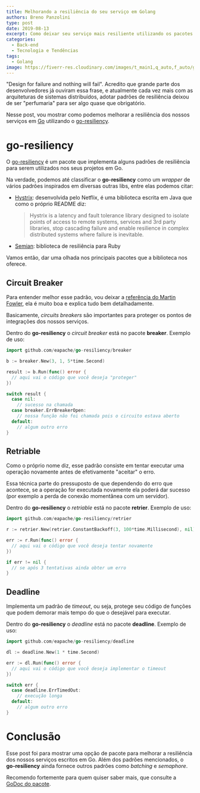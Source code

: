 ```yaml
---
title: Melhorando a resiliência do seu serviço em Golang
authors: Breno Panzolini
type: post
date: 2019-08-13
excerpt: Como deixar seu serviço mais resiliente utilizando os pacotes da biblioteca go-resiliency.
categories:
  - Back-end
  - Tecnologia e Tendências
tags:
  - Golang
image: https://fiverr-res.cloudinary.com/images/t_main1,q_auto,f_auto/gigs/105341569/original/74716f149ed9a43376a98249d6bca73957bf8c8c/code-the-program-in-golang-go-programming-language.png
---
```


"Design for failure and nothing will fail". Acredito que grande parte dos desenvolvedores já ouviram essa frase, e atualmente cada vez mais com as arquiteturas de sistemas distribuídos, adotar padrões de resiliência deixou de ser "perfumaria" para ser algo quase que obrigatório.

Nesse post, vou mostrar como podemos melhorar a resiliência dos nossos serviços em [Go](https://golang.org/) utilizando o [go-resiliency](https://godoc.org/github.com/eapache/go-resiliency).

# go-resiliency

O [go-resiliency](https://godoc.org/github.com/eapache/go-resiliency) é um pacote que implementa alguns padrões de resiliência para serem utilizados nos seus projetos em Go.

Na verdade, podemos até classificar o **go-resiliency** como um _wrapper_ de vários padrões inspirados em diversas outras libs, entre elas podemos citar:

- [Hystrix](https://github.com/Netflix/Hystrix): desenvolvida pelo Netflix, é uma biblioteca escrita em Java que como o próprio README diz:
  
  > Hystrix is a latency and fault tolerance library designed to isolate points of access to remote systems, services and 3rd party libraries, stop cascading failure and enable resilience in complex distributed systems where failure is inevitable.

- [Semian](https://github.com/Shopify/semian): biblioteca de resiliência para Ruby

Vamos então, dar uma olhada nos principais pacotes que a biblioteca nos oferece.

## Circuit Breaker

Para entender melhor esse padrão, vou deixar a [referência do Martin Fowler](https://martinfowler.com/bliki/CircuitBreaker.html), ela é muito boa e explica tudo bem detalhadamente.

Basicamente, *circuits breakers* são importantes para proteger os pontos de integrações dos nossos serviços.

Dentro do **go-resiliency** o *circuit breaker* está no pacote **breaker**. Exemplo de uso:

```go
import github.com/eapache/go-resiliency/breaker

b := breaker.New(3, 1, 5*time.Second)

result := b.Run(func() error {
  // aqui vai o código que você deseja "proteger"
})

switch result {
  case nil:
    // sucesso na chamada
  case breaker.ErrBreakerOpen:
    // nossa função não foi chamada pois o circuito estava aberto
  default:
    // algum outro erro
}
```

## Retriable

Como o próprio nome diz, esse padrão consiste em tentar executar uma operação novamente antes de efetivamente "aceitar" o erro. 

Essa técnica parte do pressuposto de que dependendo do erro que acontece, se a operação for executada novamente ela poderá dar sucesso (por exemplo a perda de conexão momentânea com um servidor).

Dentro do **go-resiliency** o *retriable* está no pacote **retrier**. Exemplo de uso:

```go
import github.com/eapache/go-resiliency/retrier

r := retrier.New(retrier.ConstantBackoff(3, 100*time.Millisecond), nil)

err := r.Run(func() error {
  // aqui vai o código que você deseja tentar novamente
})

if err != nil {
  // se após 3 tentativas ainda obter um erro
}
```

## Deadline

Implementa um padrão de *timeout*, ou seja, protege seu código de funções que podem demorar mais tempo do que o desejável para executar.

Dentro do **go-resiliency** o *deadline* está no pacote **deadline**. Exemplo de uso:

```go
import github.com/eapache/go-resiliency/deadline

dl := deadline.New(1 * time.Second)

err := dl.Run(func() error {
  // aqui vai o código que você deseja implementar o timeout
})

switch err {
  case deadline.ErrTimedOut:
    // execução longa
  default:
    // algum outro erro
}
```

# Conclusão

Esse post foi para mostrar uma opção de pacote para melhorar a resiliência dos nossos serviços escritos em Go. Além dos padrões mencionados, o **go-resiliency** ainda fornece outros padrões como _batching_ e _semaphore_.

Recomendo fortemente para quem quiser saber mais, que consulte a [GoDoc do pacote](https://godoc.org/github.com/eapache/go-resiliency).
